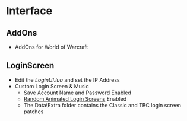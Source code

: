 # Interface

## AddOns

- AddOns for World of Warcraft

## LoginScreen

- Edit the _LoginUI.lua_ and set the IP Address
- Custom Login Screen & Music
  - Save Account Name and Password Enabled
  - [Random Animated Login Screens](https://stygianthebest.github.io/projects/client-randomscreen/) Enabled
  - The Data\Extra folder contains the Classic and TBC login screen patches